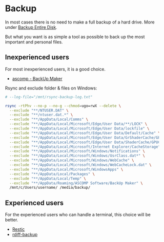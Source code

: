 # Backup

In most cases there is no need to make a full backup of a hard drive. More under [Backup Entire Disk](../System/Linux/Backup-Entire-Disk.md).

But what you want is as simple a tool as possible to back up the most important and personal files.

## Inexperienced users

For most inexperienced users, it is a good choice.

* [ascomp - BackUp Maker](https://www.ascomp.de/de/products/backupmaker/)

Rsync and exclude folder & files on Windows:

```bash
# --log-file="/mnt/rsync-backup-log.txt"

rsync -rtPhv --no-p --no-g --chmod=ugo=rwX --delete \
  --exclude "**/NTUSER.DAT" \
  --exclude "**/ntuser.dat.*" \
  --exclude "**/AppData/Local/Comms" \
  --exclude "**/AppData/Local/Microsoft/Edge/User Data/**/LOCK" \
  --exclude "**/AppData/Local/Microsoft/Edge/User Data/lockfile" \
  --exclude "**/AppData/Local/Microsoft/Edge/User Data/Default/Cache" \
  --exclude "**/AppData/Local/Microsoft/Edge/User Data/GrShaderCache/GPUCache" \
  --exclude "**/AppData/Local/Microsoft/Edge/User Data/ShaderCache/GPUCache" \
  --exclude "**/AppData/Local/Microsoft/Internet Explorer/CacheStorage" \
  --exclude "**/AppData/Local/Microsoft/Windows/Notifications" \
  --exclude "**/AppData/Local/Microsoft/Windows/UsrClass.dat*" \
  --exclude "**/AppData/Local/Microsoft/Windows/WebCache" \
  --exclude "**/AppData/Local/Microsoft/Windows/WebCacheLock.dat" \
  --exclude "**/AppData/Local/Microsoft/WindowsApps" \
  --exclude "**/AppData/Local/Packages" \
  --exclude "**/AppData/Local/Temp" \
  --exclude "**/AppData/Roaming/ASCOMP Software/BackUp Maker" \
  /mnt/c/Users/username/ /media/backup/
```

## Experienced users

For the experienced users who can handle a terminal, this choice will be better.

* [Restic](https://github.com/restic/restic)
* [rdiff-backup](https://rdiff-backup.net/)

